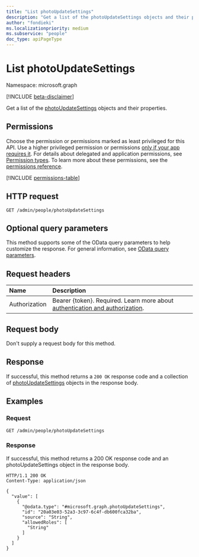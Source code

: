 ```yaml
---
title: "List photoUpdateSettings"
description: "Get a list of the photoUpdateSettings objects and their properties."
author: "fondieki"
ms.localizationpriority: medium
ms.subservice: "people"
doc_type: apiPageType
---
```


# List photoUpdateSettings

Namespace: microsoft.graph

[!INCLUDE [beta-disclaimer](../../includes/beta-disclaimer.md)]

Get a list of the [photoUpdateSettings](../resources/photoupdatesettings.md) objects and their properties.

## Permissions

Choose the permission or permissions marked as least privileged for this API. Use a higher privileged permission or permissions [only if your app requires it](/graph/permissions-overview#best-practices-for-using-microsoft-graph-permissions). For details about delegated and application permissions, see [Permission types](/graph/permissions-overview#permission-types). To learn more about these permissions, see the [permissions reference](/graph/permissions-reference).

<!-- {
  "blockType": "permissions",
  "name": "peopleadminsettings-list-photoupdatesettings-permissions"
}
-->
[!INCLUDE [permissions-table](../includes/permissions/photoupdatesettings-get-permissions.md)]

## HTTP request

<!-- {
  "blockType": "ignored"
}
-->
``` http
GET /admin/people/photoUpdateSettings
```

## Optional query parameters

This method supports some of the OData query parameters to help customize the response. For general information, see [OData query parameters](/graph/query-parameters).

## Request headers

|Name|Description|
|:---|:---|
|Authorization|Bearer {token}. Required. Learn more about [authentication and authorization](/graph/auth/auth-concepts).|

## Request body

Don't supply a request body for this method.

## Response

If successful, this method returns a `200 OK` response code and a collection of [photoUpdateSettings](../resources/photoupdatesettings.md) objects in the response body.

## Examples

### Request


``` http
GET /admin/people/photoUpdateSettings
```

### Response

If successful, this method returns a 200 OK response code and an photoUpdateSettings object in the response body.

``` http
HTTP/1.1 200 OK
Content-Type: application/json

{
  "value": [
    {
      "@odata.type": "#microsoft.graph.photoUpdateSettings",
      "id": "20a03e03-52a3-3c97-6c4f-db600fca32ba",
      "source": "String",
      "allowedRoles": [
        "String"
      ]
    }
  ]
}
```